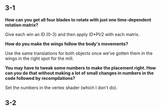 ## 3-1

**How can you get all four blades to rotate with just one time-dependent rotation matrix?**

Give each win an ID (0-3) and then apply ID*PI/2 with each matrix. 

**How do you make the wings follow the body's movements?**

Use the same translations for both objects once we've gotten them in the wings in the right spot for the mill. 

**You may have to tweak some numbers to make the placement right. How can you do that without making a lot of small changes in numbers in the code followed by recompilations?**

Set the numbers in the vertex shader (which I don't do). 

## 3-2

